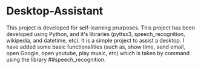 # Desktop-Assistant

This project is developed for self-learning prurposes. This project has been developed using Python, and it's libraries (pyttsx3, speech_recognition, wikipedia, and datetime, etc). It is a simple project to assist a desktop. I have added some basic functionalities (such as, show time, send email, open Google, open youtube, play music, etc) which is taken by command using the library ##speech_recognition.
